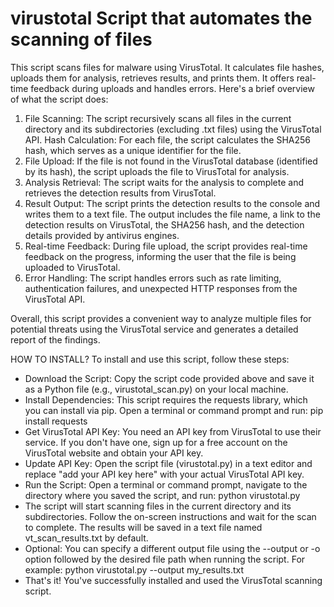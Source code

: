 # virustotal Script that automates the scanning of files
This script scans files for malware using VirusTotal. It calculates file hashes, uploads them for analysis, retrieves results, and prints them. It offers real-time feedback during uploads and handles errors. Here's a brief overview of what the script does:

1. File Scanning: The script recursively scans all files in the current directory and its subdirectories (excluding .txt files) using the VirusTotal API.
Hash Calculation: For each file, the script calculates the SHA256 hash, which serves as a unique identifier for the file.
2. File Upload: If the file is not found in the VirusTotal database (identified by its hash), the script uploads the file to VirusTotal for analysis.
3. Analysis Retrieval: The script waits for the analysis to complete and retrieves the detection results from VirusTotal.
4. Result Output: The script prints the detection results to the console and writes them to a text file. The output includes the file name, a link to the detection results on VirusTotal, the SHA256 hash, and the detection details provided by antivirus engines.
5. Real-time Feedback: During file upload, the script provides real-time feedback on the progress, informing the user that the file is being uploaded to VirusTotal.
6. Error Handling: The script handles errors such as rate limiting, authentication failures, and unexpected HTTP responses from the VirusTotal API.

Overall, this script provides a convenient way to analyze multiple files for potential threats using the VirusTotal service and generates a detailed report of the findings.


HOW TO INSTALL?
To install and use this script, follow these steps:

- Download the Script: Copy the script code provided above and save it as a Python file (e.g., virustotal_scan.py) on your local machine.
- Install Dependencies: This script requires the requests library, which you can install via pip. Open a terminal or command prompt and run: pip install requests
- Get VirusTotal API Key: You need an API key from VirusTotal to use their service. If you don't have one, sign up for a free account on the VirusTotal website and obtain your API key.
- Update API Key: Open the script file (virustotal.py) in a text editor and replace "add your API key here" with your actual VirusTotal API key.
- Run the Script: Open a terminal or command prompt, navigate to the directory where you saved the script, and run: python virustotal.py
- The script will start scanning files in the current directory and its subdirectories. Follow the on-screen instructions and wait for the scan to complete. The results will be saved in a text file named vt_scan_results.txt by default.
- Optional: You can specify a different output file using the --output or -o option followed by the desired file path when running the script. For example: python virustotal.py --output my_results.txt
- That's it! You've successfully installed and used the VirusTotal scanning script.
